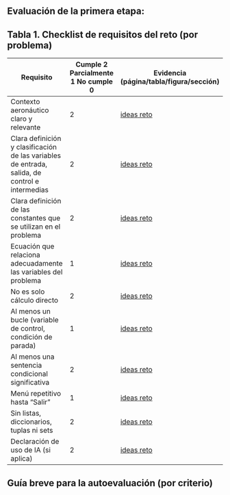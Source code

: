 ## Evaluación de la primera etapa:

## Tabla 1. Checklist de requisitos del reto (por problema)

| Requisito | Cumple           2 Parcialmente  1 No cumple     0 | Evidencia (página/tabla/figura/sección) |
| --- | --- | --- |
| Contexto aeronáutico claro y relevante                                                          | 2 | [ideas reto](/reto/ideas_reto.md) |
| Clara definición y clasificación de las variables de entrada, salida, de control e intermedias  | 2 | [ideas reto](/reto/ideas_reto.md) |
| Clara definición de las constantes que se utilizan en el problema                               | 2 | [ideas reto](/reto/ideas_reto.md) |
| Ecuación que relaciona adecuadamente las variables del problema                                 | 1 | [ideas reto](/reto/ideas_reto.md) |
| No es solo cálculo directo                                                                      | 2 | [ideas reto](/reto/ideas_reto.md) |
| Al menos un bucle (variable de control, condición de parada)                                    | 1 | [ideas reto](/reto/ideas_reto.md) |
| Al menos una sentencia condicional significativa                                                | 2 | [ideas reto](/reto/ideas_reto.md) |
| Menú repetitivo hasta “Salir”                                                                   | 1 | [ideas reto](/reto/ideas_reto.md) |
| Sin listas, diccionarios, tuplas ni sets                                                        | 2 | [ideas reto](/reto/ideas_reto.md) |
| Declaración de uso de IA (si aplica)                                                            | 2 | [ideas reto](/reto/ideas_reto.md) |

## Guía breve para la autoevaluación (por criterio)